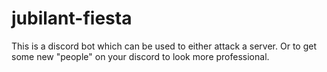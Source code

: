 # jubilant-fiesta
This is a discord bot which can be used to either attack a server. Or to get some new "people" on your discord to look more professional.
